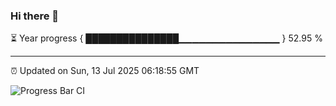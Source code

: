 ### Hi there 👋

⏳ Year progress { ███████████████▁▁▁▁▁▁▁▁▁▁▁▁▁▁▁ } 52.95 %

---

⏰ Updated on Sun, 13 Jul 2025 06:18:55 GMT

![Progress Bar CI](https://github.com/code-lakshay/GitHub-Actions-Demo/workflows/Progress%20Bar%20CI/badge.svg)
